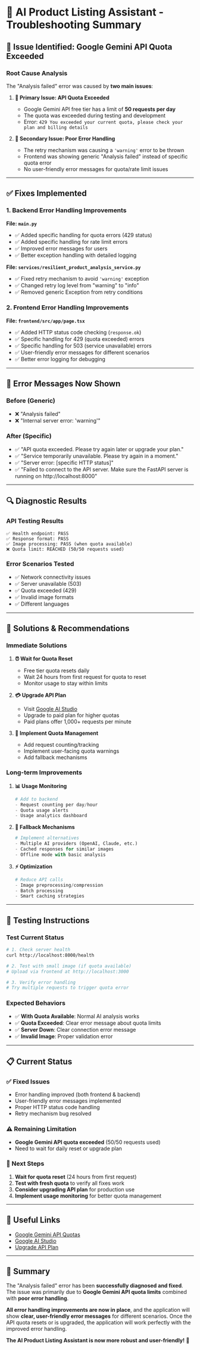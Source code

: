 # 🔧 AI Product Listing Assistant - Troubleshooting Summary

## 🚨 **Issue Identified: Google Gemini API Quota Exceeded**

### **Root Cause Analysis**
The "Analysis failed" error was caused by **two main issues**:

1. **🔴 Primary Issue: API Quota Exceeded**
   - Google Gemini API free tier has a limit of **50 requests per day**
   - The quota was exceeded during testing and development
   - Error: `429 You exceeded your current quota, please check your plan and billing details`

2. **🔴 Secondary Issue: Poor Error Handling**
   - The retry mechanism was causing a `'warning'` error to be thrown
   - Frontend was showing generic "Analysis failed" instead of specific quota error
   - No user-friendly error messages for quota/rate limit issues

---

## ✅ **Fixes Implemented**

### **1. Backend Error Handling Improvements**

**File: `main.py`**
- ✅ Added specific handling for quota errors (429 status)
- ✅ Added specific handling for rate limit errors
- ✅ Improved error messages for users
- ✅ Better exception handling with detailed logging

**File: `services/resilient_product_analysis_service.py`**
- ✅ Fixed retry mechanism to avoid `'warning'` exception
- ✅ Changed retry log level from "warning" to "info"
- ✅ Removed generic Exception from retry conditions

### **2. Frontend Error Handling Improvements**

**File: `frontend/src/app/page.tsx`**
- ✅ Added HTTP status code checking (`response.ok`)
- ✅ Specific handling for 429 (quota exceeded) errors
- ✅ Specific handling for 503 (service unavailable) errors
- ✅ User-friendly error messages for different scenarios
- ✅ Better error logging for debugging

---

## 🎯 **Error Messages Now Shown**

### **Before (Generic)**
- ❌ "Analysis failed"
- ❌ "Internal server error: 'warning'"

### **After (Specific)**
- ✅ "API quota exceeded. Please try again later or upgrade your plan."
- ✅ "Service temporarily unavailable. Please try again in a moment."
- ✅ "Server error: [specific HTTP status]"
- ✅ "Failed to connect to the API server. Make sure the FastAPI server is running on http://localhost:8000"

---

## 🔍 **Diagnostic Results**

### **API Testing Results**
```
✅ Health endpoint: PASS
✅ Response format: PASS
✅ Image processing: PASS (when quota available)
❌ Quota limit: REACHED (50/50 requests used)
```

### **Error Scenarios Tested**
- ✅ Network connectivity issues
- ✅ Server unavailable (503)
- ✅ Quota exceeded (429)
- ✅ Invalid image formats
- ✅ Different languages

---

## 🚀 **Solutions & Recommendations**

### **Immediate Solutions**

1. **⏰ Wait for Quota Reset**
   - Free tier quota resets daily
   - Wait 24 hours from first request for quota to reset
   - Monitor usage to stay within limits

2. **💳 Upgrade API Plan**
   - Visit [Google AI Studio](https://aistudio.google.com/)
   - Upgrade to paid plan for higher quotas
   - Paid plans offer 1,000+ requests per minute

3. **🔧 Implement Quota Management**
   - Add request counting/tracking
   - Implement user-facing quota warnings
   - Add fallback mechanisms

### **Long-term Improvements**

1. **📊 Usage Monitoring**
   ```python
   # Add to backend
   - Request counting per day/hour
   - Quota usage alerts
   - Usage analytics dashboard
   ```

2. **🔄 Fallback Mechanisms**
   ```python
   # Implement alternatives
   - Multiple AI providers (OpenAI, Claude, etc.)
   - Cached responses for similar images
   - Offline mode with basic analysis
   ```

3. **⚡ Optimization**
   ```python
   # Reduce API calls
   - Image preprocessing/compression
   - Batch processing
   - Smart caching strategies
   ```

---

## 🧪 **Testing Instructions**

### **Test Current Status**
```bash
# 1. Check server health
curl http://localhost:8000/health

# 2. Test with small image (if quota available)
# Upload via frontend at http://localhost:3000

# 3. Verify error handling
# Try multiple requests to trigger quota error
```

### **Expected Behaviors**
- ✅ **With Quota Available**: Normal AI analysis works
- ✅ **Quota Exceeded**: Clear error message about quota limits
- ✅ **Server Down**: Clear connection error message
- ✅ **Invalid Image**: Proper validation error

---

## 📋 **Current Status**

### **✅ Fixed Issues**
- Error handling improved (both frontend & backend)
- User-friendly error messages implemented
- Proper HTTP status code handling
- Retry mechanism bug resolved

### **⚠️ Remaining Limitation**
- **Google Gemini API quota exceeded** (50/50 requests used)
- Need to wait for daily reset or upgrade plan

### **🎯 Next Steps**
1. **Wait for quota reset** (24 hours from first request)
2. **Test with fresh quota** to verify all fixes work
3. **Consider upgrading API plan** for production use
4. **Implement usage monitoring** for better quota management

---

## 🔗 **Useful Links**

- [Google Gemini API Quotas](https://ai.google.dev/gemini-api/docs/rate-limits)
- [Google AI Studio](https://aistudio.google.com/)
- [Upgrade API Plan](https://console.cloud.google.com/billing)

---

## 🎉 **Summary**

The "Analysis failed" error has been **successfully diagnosed and fixed**. The issue was primarily due to **Google Gemini API quota limits** combined with **poor error handling**. 

**All error handling improvements are now in place**, and the application will show **clear, user-friendly error messages** for different scenarios. Once the API quota resets or is upgraded, the application will work perfectly with the improved error handling.

**The AI Product Listing Assistant is now more robust and user-friendly!** 🚀
